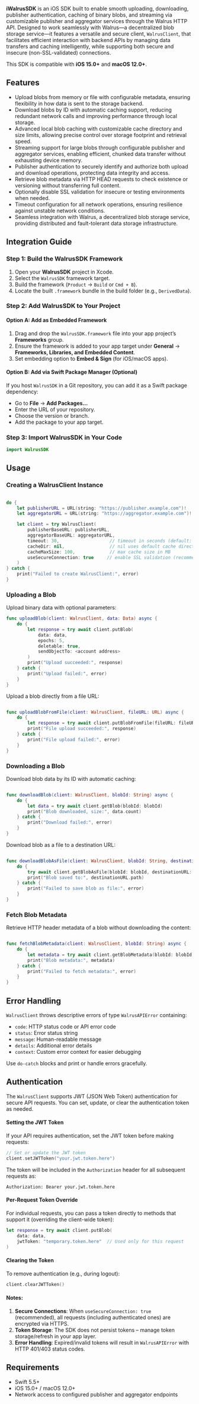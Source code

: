 **iWalrusSDK** is an iOS SDK built to enable smooth uploading, downloading, publisher authentication, caching of binary blobs, and streaming via customizable publisher and aggregator services through the Walrus HTTP API. Designed to work seamlessly with Walrus—a decentralized blob storage service—it features a versatile and secure client, `WalrusClient`, that facilitates efficient interaction with backend APIs by managing data transfers and caching intelligently, while supporting both secure and insecure (non-SSL-validated) connections.

This SDK is compatible with **iOS 15.0+** and **macOS 12.0+**.

## Features

- Upload blobs from memory or file with configurable metadata, ensuring flexibility in how data is sent to the storage backend.
- Download blobs by ID with automatic caching support, reducing redundant network calls and improving performance through local storage.
- Advanced local blob caching with customizable cache directory and size limits, allowing precise control over storage footprint and retrieval speed.
- Streaming support for large blobs through configurable publisher and aggregator services, enabling efficient, chunked data transfer without exhausting device memory.
- Publisher authentication to securely identify and authorize both upload and download operations, protecting data integrity and access.
- Retrieve blob metadata via HTTP HEAD requests to check existence or versioning without transferring full content.
- Optionally disable SSL validation for insecure or testing environments when needed.
- Timeout configuration for all network operations, ensuring resilience against unstable network conditions.
- Seamless integration with Walrus, a decentralized blob storage service, providing distributed and fault-tolerant data storage infrastructure.

## Integration Guide

### Step 1: Build the WalrusSDK Framework

1. Open your **WalrusSDK** project in Xcode.
2. Select the `WalrusSDK` framework target.
3. Build the framework (`Product` → `Build` or `Cmd + B`).
4. Locate the built `.framework` bundle in the build folder (e.g., `DerivedData`).

### Step 2: Add WalrusSDK to Your Project

#### Option A: Add as Embedded Framework

1. Drag and drop the `WalrusSDK.framework` file into your app project’s **Frameworks** group.
2. Ensure the framework is added to your app target under **General** → **Frameworks, Libraries, and Embedded Content**.
3. Set embedding option to **Embed & Sign** (for iOS/macOS apps).

#### Option B: Add via Swift Package Manager (Optional)

If you host `WalrusSDK` in a Git repository, you can add it as a Swift package dependency:

- Go to **File** → **Add Packages...**
- Enter the URL of your repository.
- Choose the version or branch.
- Add the package to your app target.

### Step 3: Import WalrusSDK in Your Code

```swift
import WalrusSDK
```

## Usage

### Creating a WalrusClient Instance

```swift

do {
    let publisherURL = URL(string: "https://publisher.example.com")!
    let aggregatorURL = URL(string: "https://aggregator.example.com")!

    let client = try WalrusClient(
        publisherBaseURL: publisherURL,
        aggregatorBaseURL: aggregatorURL,
        timeout: 30,                   // timeout in seconds (default: 30)
        cacheDir: nil,                 // nil uses default cache directory
        cacheMaxSize: 100,             // max cache size in MB
        useSecureConnection: true     // enable SSL validation (recommended)
    )
} catch {
    print("Failed to create WalrusClient:", error)
}
```

### Uploading a Blob

Upload binary data with optional parameters:

```swift
func uploadBlob(client: WalrusClient, data: Data) async {
    do {
        let response = try await client.putBlob(
            data: data,
            epochs: 5,
            deletable: true,
            sendObjectTo: <account address>
        )
        print("Upload succeeded:", response)
    } catch {
        print("Upload failed:", error)
    }
}
```

Upload a blob directly from a file URL:

```swift

func uploadBlobFromFile(client: WalrusClient, fileURL: URL) async {
    do {
        let response = try await client.putBlobFromFile(fileURL: fileURL)
        print("File upload succeeded:", response)
    } catch {
        print("File upload failed:", error)
    }
}
```

### Downloading a Blob

Download blob data by its ID with automatic caching:

```swift

func downloadBlob(client: WalrusClient, blobId: String) async {
    do {
        let data = try await client.getBlob(blobId: blobId)
        print("Blob downloaded, size:", data.count)
    } catch {
        print("Download failed:", error)
    }
}
```

Download blob as a file to a destination URL:

```swift

func downloadBlobAsFile(client: WalrusClient, blobId: String, destinationURL: URL) async {
    do {
        try await client.getBlobAsFile(blobId: blobId, destinationURL: destinationURL)
        print("Blob saved to:", destinationURL.path)
    } catch {
        print("Failed to save blob as file:", error)
    }
}
```

### Fetch Blob Metadata

Retrieve HTTP header metadata of a blob without downloading the content:

```swift

func fetchBlobMetadata(client: WalrusClient, blobId: String) async {
    do {
        let metadata = try await client.getBlobMetadata(blobId: blobId)
        print("Blob metadata:", metadata)
    } catch {
        print("Failed to fetch metadata:", error)
    }
}
```

## Error Handling

`WalrusClient` throws descriptive errors of type `WalrusAPIError` containing:

- `code`: HTTP status code or API error code
- `status`: Error status string
- `message`: Human-readable message
- `details`: Additional error details
- `context`: Custom error context for easier debugging

Use `do-catch` blocks and print or handle errors gracefully.

## Authentication

The `WalrusClient` supports JWT (JSON Web Token) authentication for secure API requests. You can set, update, or clear the authentication token as needed.

#### Setting the JWT Token

If your API requires authentication, set the JWT token before making requests:

```swift
// Set or update the JWT token
client.setJWTToken("your.jwt.token.here")
```

The token will be included in the `Authorization` header for all subsequent requests as:

```
Authorization: Bearer your.jwt.token.here
```

#### Per-Request Token Override

For individual requests, you can pass a token directly to methods that support it (overriding the client-wide token):

```swift
let response = try await client.putBlob(
    data: data,
    jwtToken: "temporary.token.here"  // Used only for this request
)
```

#### Clearing the Token

To remove authentication (e.g., during logout):

```swift
client.clearJWTToken()
```

#### Notes:

1. **Secure Connections**: When `useSecureConnection: true` (recommended), all requests (including authenticated ones) are encrypted via HTTPS.
2. **Token Storage**: The SDK does not persist tokens – manage token storage/refresh in your app layer.
3. **Error Handling**: Expired/invalid tokens will result in `WalrusAPIError` with HTTP 401/403 status codes.

## Requirements

- Swift 5.5+
- iOS 15.0+ / macOS 12.0+
- Network access to configured publisher and aggregator endpoints

